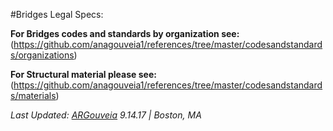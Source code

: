 #Bridges Legal Specs:

<b>For Bridges codes and standards by organization see:</b>
(https://github.com/anagouveia1/references/tree/master/codesandstandards/organizations)

<b>For Structural material please see:</b>
(https://github.com/anagouveia1/references/tree/master/codesandstandards/materials)

<i>Last Updated: <u>ARGouveia</u> 9.14.17 | Boston, MA </i>
